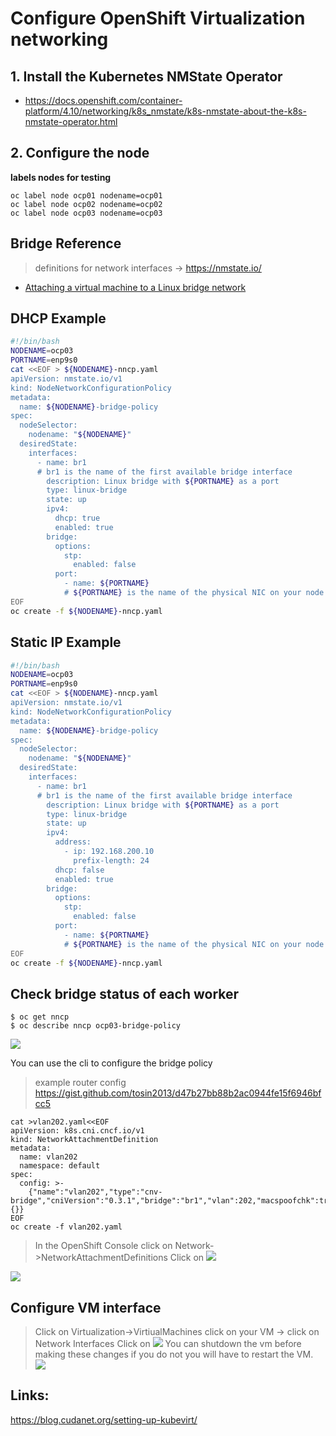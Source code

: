 # Configure OpenShift Virtualization networking

## 1. Install the Kubernetes NMState Operator
* https://docs.openshift.com/container-platform/4.10/networking/k8s_nmstate/k8s-nmstate-about-the-k8s-nmstate-operator.html



## 2. Configure the node

**labels nodes for testing**
```
oc label node ocp01 nodename=ocp01
oc label node ocp02 nodename=ocp02
oc label node ocp03 nodename=ocp03
```

Bridge Reference  
-----------
> definitions for network interfaces 
 -> https://nmstate.io/
* [Attaching a virtual machine to a Linux bridge network](https://docs.openshift.com/container-platform/4.10/virt/virtual_machines/vm_networking/virt-attaching-vm-multiple-networks.html)

DHCP Example
------------
```bash
#!/bin/bash
NODENAME=ocp03
PORTNAME=enp9s0
cat <<EOF > ${NODENAME}-nncp.yaml
apiVersion: nmstate.io/v1
kind: NodeNetworkConfigurationPolicy
metadata:
  name: ${NODENAME}-bridge-policy 
spec:
  nodeSelector: 
    nodename: "${NODENAME}"
  desiredState:
    interfaces:
      - name: br1
      # br1 is the name of the first available bridge interface
        description: Linux bridge with ${PORTNAME} as a port 
        type: linux-bridge
        state: up
        ipv4:
          dhcp: true
          enabled: true
        bridge:
          options:
            stp:
              enabled: false
          port:
            - name: ${PORTNAME}
            # ${PORTNAME} is the name of the physical NIC on your node
EOF
oc create -f ${NODENAME}-nncp.yaml
```

Static IP Example
-----------------
```bash
#!/bin/bash
NODENAME=ocp03
PORTNAME=enp9s0
cat <<EOF > ${NODENAME}-nncp.yaml
apiVersion: nmstate.io/v1
kind: NodeNetworkConfigurationPolicy
metadata:
  name: ${NODENAME}-bridge-policy 
spec:
  nodeSelector: 
    nodename: "${NODENAME}"
  desiredState:
    interfaces:
      - name: br1
      # br1 is the name of the first available bridge interface
        description: Linux bridge with ${PORTNAME} as a port 
        type: linux-bridge
        state: up
        ipv4:
          address:
            - ip: 192.168.200.10
              prefix-length: 24
          dhcp: false
          enabled: true
        bridge:
          options:
            stp:
              enabled: false
          port:
            - name: ${PORTNAME}
            # ${PORTNAME} is the name of the physical NIC on your node
EOF
oc create -f ${NODENAME}-nncp.yaml
```

## Check bridge status of each worker
```
$ oc get nncp
$ oc describe nncp ocp03-bridge-policy
```
![](https://i.imgur.com/Hyj5jet.png)

You can use the cli to configure the bridge policy 
> example router config https://gist.github.com/tosin2013/d47b27bb88b2ac0944fe15f6946bfcc5
```
cat >vlan202.yaml<<EOF
apiVersion: k8s.cni.cncf.io/v1
kind: NetworkAttachmentDefinition
metadata:
  name: vlan202
  namespace: default
spec:
  config: >-
    {"name":"vlan202","type":"cnv-bridge","cniVersion":"0.3.1","bridge":"br1","vlan":202,"macspoofchk":true,"ipam":{}}
EOF
oc create -f vlan202.yaml
```
> In the OpenShift Console click on Network->NetworkAttachmentDefinitions
Click on ![](https://i.imgur.com/6jmwb3h.png)

![](https://i.imgur.com/hKbg7Vk.png)

## Configure VM interface 
> Click on Virtualization->VirtiualMachines click on your VM -> click on Network Interfaces
Click on ![](https://i.imgur.com/FNdZfMD.png)
> You can shutdown the vm before making these changes if you do not you will have to restart the VM.
![](https://i.imgur.com/ZcKFbvb.png)


## Links:
https://blog.cudanet.org/setting-up-kubevirt/
